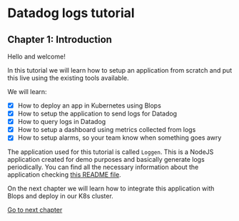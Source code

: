 # Datadog logs tutorial

## Chapter 1: Introduction

Hello and welcome!

In this tutorial we will learn how to setup an application from scratch and put this live using the existing tools available.

We will learn:
- [x] How to deploy an app in Kubernetes using Blops
- [x] How to setup the application to send logs for Datadog
- [x] How to query logs in Datadog
- [x] How to setup a dashboard using metrics collected from logs
- [x] How to setup alarms, so your team know when something goes awry

The application used for this tutorial is called `Loggen`. This is a NodeJS application created for demo purposes and basically generate logs periodically. You can find all the necessary information about the application checking [this README file](../README.md).

On the next chapter we will learn how to integrate this application with Blops and deploy in our K8s cluster.

[Go to next chapter](2-setup.md)
